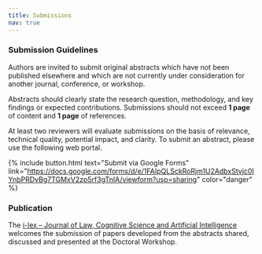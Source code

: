 ```yaml
---
title: Submissions
nav: true
---
```


### Submission Guidelines
Authors are invited to submit original abstracts which have not been published elsewhere and which are not currently under consideration for another journal, conference, or workshop.

Abstracts should clearly state the research question, methodology, and key findings or expected contributions. Submissions should not exceed **1 page** of content and **1 page** of references. 

At least two reviewers will evaluate submissions on the basis of relevance, technical quality, potential impact, and clarity. 
To submit an abstract, please use the following web portal.

{% include button.html text="Submit via Google Forms" link="https://docs.google.com/forms/d/e/1FAIpQLSckRoRjm1U2AdbxStvjc0IYnbPRDvBg7TGMxV2zp5rf3gTnIA/viewform?usp=sharing" color="danger" %}

### Publication

The [i-lex – Journal of Law, Cognitive Science and Artificial Intelligence](https://i-lex.unibo.it/) welcomes the submission of papers developed from the abstracts shared, discussed and presented at the Doctoral Workshop.
